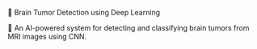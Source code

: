 🧠 Brain Tumor Detection using Deep Learning

🚀 An AI-powered system for detecting and classifying brain tumors from MRI images using CNN.

